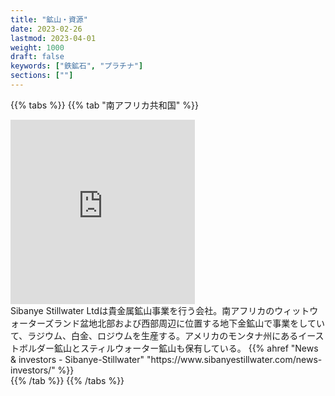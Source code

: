 ```yaml
---
title: "鉱山・資源"
date: 2023-02-26
lastmod: 2023-04-01
weight: 1000
draft: false
keywords: ["鉄鉱石", "プラチナ"]
sections: [""]
---
```


{{% tabs  %}}
{{% tab "南アフリカ共和国" %}}
<div class="googlemap-if">
<iframe src="https://www.google.com/maps/embed?pb=!4v1677591917040!6m8!1m7!1saivakX3HciAeUhdzF5TKLg!2m2!1d-26.36385338113757!2d27.47033371140126!3f69.32311929404811!4f-5.637996779351013!5f3.325193203789971" width="295" height="295" style="border:0;" allowfullscreen="" loading="lazy" referrerpolicy="no-referrer-when-downgrade"></iframe>
<div class="description">
Sibanye Stillwater Ltdは貴金属鉱山事業を行う会社。南アフリカのウィットウォーターズランド盆地北部および西部周辺に位置する地下金鉱山で事業をしていて、ラジウム、白金、ロジウムを生産する。アメリカのモンタナ州にあるイーストボルダー鉱山とスティルウォーター鉱山も保有している。
{{% ahref "News & investors - Sibanye-Stillwater" "https://www.sibanyestillwater.com/news-investors/" %}}
</div>
</div>
{{% /tab %}}
{{% /tabs %}}
